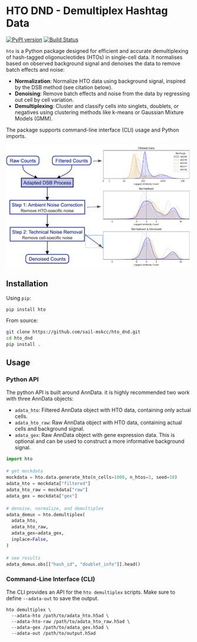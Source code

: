 # HTO DND - Demultiplex Hashtag Data

[![PyPI version](https://badge.fury.io/py/hto-dnd.svg)](https://badge.fury.io/py/hto-dnd)
[![Build Status](https://github.com/sail-mskcc/hto_dnd/actions/workflows/python-package.yml/badge.svg)](https://github.com/sail-mskcc/hto_dnd/actions/workflows/test.yml)

`hto` is a Python package designed for efficient and accurate demultiplexing of hash-tagged oligonucleotides (HTOs) in single-cell data.
It normalises based on observed background signal and denoises the data to remove batch effects and noise:

- **Normalization**: Normalize HTO data using background signal, inspired by the DSB method (see citation below).
- **Denoising**: Remove batch effects and noise from the data by regressing out cell by cell variation.
- **Demultiplexing**: Cluster and classify cells into singlets, doublets, or negatives using clustering methods like k-means or Gaussian Mixture Models (GMM).

The package supports command-line interface (CLI) usage and Python imports.

![HTO DND](./media/pipeline_v0.png)

## Installation

Using `pip`:

```bash
pip install hto
```

From source:

```bash
git clone https://github.com/sail-mskcc/hto_dnd.git
cd hto_dnd
pip install .
```

## Usage

### Python API

The python API is built around AnnData. it is highly recommended two work with three AnnData objects:

* `adata_hto`: Filtered AnnData object with HTO data, containing only actual cells.
* `adata_hto_raw`: Raw AnnData object with HTO data, containing actual cells and background signal.
* `adata_gex`: Raw AnnData object with gene expression data. This is optional and can be used to construct a more informative background signal.

```python
import hto

# get mockdata
mockdata = hto.data.generate_hto(n_cells=1000, n_htos=3, seed=10)
adata_hto = mockdata["filtered"]
adata_hto_raw = mockdata["raw"]
adata_gex = mockdata["gex"]

# denoise, normalize, and demultiplex
adata_demux = hto.demultiplex(
  adata_hto,
  adata_hto_raw,
  adata_gex=adata_gex,
  inplace=False,
)

# see results
adata_demux.obs[["hash_id", "doublet_info"]].head()
```

### Command-Line Interface (CLI)

The CLI provides an API for the `hto demultiplex` scripts. Make sure to define `--adata-out` to save the output.

```
hto demultiplex \
  --adata-hto /path/to/adata_hto.h5ad \
  --adata-hto-raw /path/to/adata_hto_raw.h5ad \
  --adata-gex /path/to/adata_gex.h5ad \
  --adata-out /path/to/output.h5ad
```
